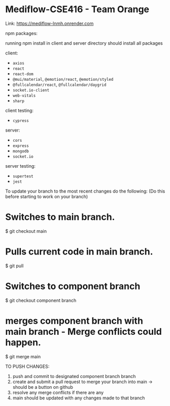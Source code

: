 # Mediflow-CSE416 - Team Orange

Link: https://mediflow-lnmh.onrender.com

npm packages:

running npm install in client and server directory should install all packages

client:
- `axios`
- `react`
- `react-dom`
- `@mui/material`, `@emotion/react`, `@emotion/styled`
- `@fullcalendar/react`, `@fullcalendar/daygrid`
- `socket.io-client`
- `web-vitals`
- `sharp`

client testing:
- `cypress`

server:
- `cors`
- `express`
- `mongodb`
- `socket.io`


server testing:
- `supertest`
- `jest`

To update your branch to the most recent changes do the following:
(Do this before starting to work on your branch)

# Switches to main branch.
$ git checkout main
# Pulls current code in main branch.
$ git pull
# Switches to component branch
$ git checkout component branch
# merges component branch with main branch - Merge conflicts could happen.
$ git merge main

TO PUSH CHANGES:

1. push and commit to designated component branch branch
2. create and submit a pull request to merge your branch into main -> should be a button on github
3. resolve any merge conflicts if there are any
4. main should be updated with any changes made to that branch
